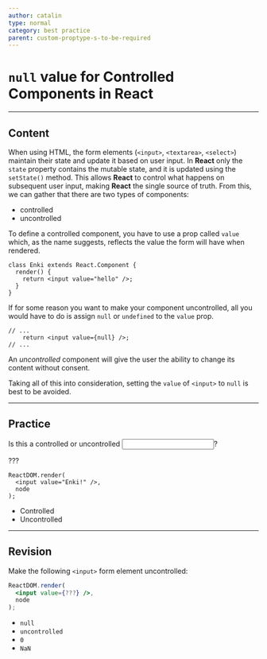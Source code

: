 ```yaml
---
author: catalin
type: normal
category: best practice
parent: custom-proptype-s-to-be-required
---
```


# `null` value for Controlled Components in React


---

## Content

When using HTML, the form elements (`<input>`, `<textarea>`, `<select>`) maintain their state and update it based on user input. In **React** only the `state` property contains the mutable state, and it is updated using the `setState()` method. This allows **React** to control what happens on subsequent user input, making **React** the single source of truth. From this, we can gather that there are two types of components:

- controlled
- uncontrolled

To define a controlled component, you have to use a prop called `value` which, as the name suggests, reflects the value the form will have when rendered.

```plain-text
class Enki extends React.Component {
  render() {
    return <input value="hello" />;
  }
}
```

If for some reason you want to make your component uncontrolled, all you would have to do is assign `null` or `undefined` to the `value` prop.

```plain-text
// ...
    return <input value={null} />;
// ...
```

An *uncontrolled* component will give the user the ability to change its content without consent.

Taking all of this into consideration, setting the `value` of `<input>` to `null` is best to be avoided.


---

## Practice

Is this a controlled or uncontrolled <input>? 

???

```plain-text
ReactDOM.render(
  <input value="Enki!" />,
  node
);
```

- Controlled
- Uncontrolled


---

## Revision

Make the following `<input>` form element uncontrolled:

```jsx
ReactDOM.render(
  <input value={???} />,
  node
);
```

- `null`
- `uncontrolled`
- `0`
- `NaN`
 
